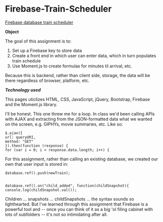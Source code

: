 # Firebase-Train-Scheduler
[Firebase database train scheduler](https://green64.github.io/Firebase-Train-Scheduler/)

**Object**

The goal of this assignment is to:
1. Set up a Firebase key to store data
1. Create a front end in which user can enter data, which in turn populates train schedule
1. Use Moment.js to create formulas for minutes til arrival, etc.

Because this is backend, rather than client side, storage, the data will be there regardless of browser, platform, etc.

***Technology used***

This pages uticlizes HTML, CSS, JavaScript, jQuery, Bootstrap, Firebase and the Moment.js library.

I'll be honest. This one threw me for a loop. In class we'd been calling APIs with AJAX and extracting from the JSON-formatted data what we wanted on the screen, e.g. GIPHYs, movie summaries, etc. Like so:

    $.ajax({
    url: queryURI,
    method: "GET"
    }).then(function (response) {
    for (var i = 0; i < response.data.length; i++) {

For this assignment, rather than calling an existing database, we created our own that user input is stored in:

    database.ref().push(newTrain);


    database.ref().on("child_added", function(childSnapshot){
    console.log(childSnapshot.val());

Children ... snapshots ... childSnapshots ... the syntax sounds so lighthearted. But I've learned through this assignment that Firebase is a powerful tool and -- once you can think of it as a big 'ol filing cabinet with lots of subfolders -- it's not so intimidating after all.
